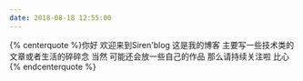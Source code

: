 ```yaml
---
date: 2018-08-18 12:55:00
---
```

{% centerquote %}你好 欢迎来到Siren'blog
这是我的博客 主要写一些技术类的文章或者生活的碎碎念
当然 可能还会放一些自己的作品
那么请持续关注啦
比心{% endcenterquote %}